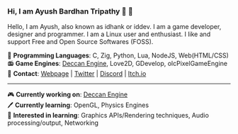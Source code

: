 ### Hi, I am Ayush Bardhan Tripathy :wave: :pray:
Hello, I am Ayush, also known as idhank or iddev. I am a game developer, designer and programmer. I am a Linux user and enthusiast. I like and support Free and Open Source Softwares (FOSS).

:diamond_shape_with_a_dot_inside: **Programming Languages**: C, Zig, Python, Lua, NodeJS, Web(HTML/CSS)  
:radio: **Game Engines**: [Deccan Engine](https://github.com/deccanengine/DeccanEngine), Love2D, GDevelop, olcPixelGameEngine  
:loudspeaker: **Contact**: [Webpage](https://ayush.thedev.id) | [Twitter](https://twitter.com/iddev5) | [Discord](https://discord.gg/bNwnxwn) | [Itch.io](https://iddev.itch.io/)  

---

:video_game: **Currently working on**: [Deccan Engine](https://github.com/deccanengine/DeccanEngine)  
:pen: **Currently learning**: OpenGL, Physics Engines  
:scroll: **Interested in learning**: Graphics APIs/Rendering techniques, Audio processing/output, Networking  
